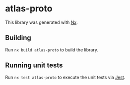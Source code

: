 # atlas-proto

This library was generated with [Nx](https://nx.dev).

## Building

Run `nx build atlas-proto` to build the library.

## Running unit tests

Run `nx test atlas-proto` to execute the unit tests via [Jest](https://jestjs.io).
